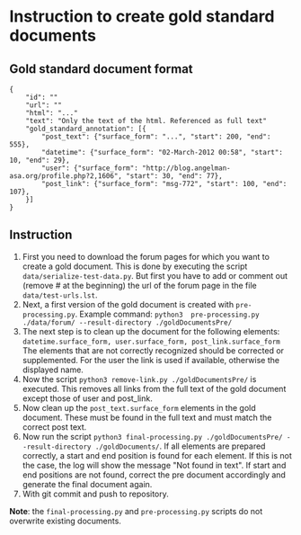 # Instruction to create gold standard documents
## Gold standard document format
```
{
    "id": ""
    "url": ""
    "html": "..."
    "text": "Only the text of the html. Referenced as full text"
    "gold_standard_annotation": [{
        "post_text": {"surface_form": "...", "start": 200, "end": 555},
        "datetime": {"surface_form": "02-March-2012 00:58", "start": 10, "end": 29},
        "user": {"surface_form": "http://blog.angelman-asa.org/profile.php?2,1606", "start": 30, "end": 77},
        "post_link": {"surface_form": "msg-772", "start": 100, "end": 107},
    }]
}
```
## Instruction
1. First you need to download the forum pages for which you want to create a gold document. This is done by executing the script `data/serialize-test-data.py`. But first you have to add or comment out (remove # at the beginning) the url of the forum page in the file `data/test-urls.lst`.
2. Next, a first version of the gold document is created with `pre-processing.py`. Example command:
`python3  pre-processing.py ./data/forum/ --result-directory ./goldDocumentsPre/`
3. The next step is to clean up the document for the following elements:
`datetime.surface_form, user.surface_form, post_link.surface_form`
The elements that are not correctly recognized should be corrected or supplemented. For the user the link is used if available, otherwise the displayed name.
4. Now the script `python3 remove-link.py ./goldDocumentsPre/` is executed. This removes all links from the full text of the gold document except those of user and post_link.
5. Now clean up the `post_text.surface_form` elements in the gold document. These must be found in the full text and must match the correct post text.
6. Now run the script `python3 final-processing.py ./goldDocumentsPre/ --result-directory ./goldDocuments/`. If all elements are prepared correctly, a start and end position is found for each element. If this is not the case, the log will show the message "Not found in text". If start and end positions are not found, correct the pre document accordingly and generate the final document again.
7. With git commit and push to repository.

**Note**: the `final-processing.py` and `pre-processing.py` scripts do not overwrite existing documents.